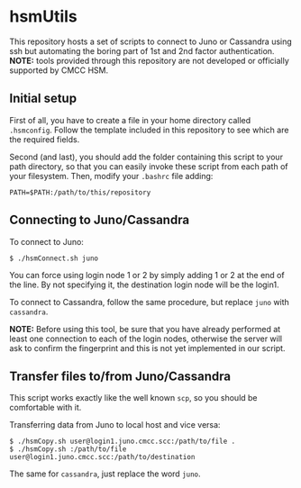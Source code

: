 # hsmUtils

This repository hosts a set of scripts to connect to Juno or Cassandra
using ssh but automating the boring part of 1st and 2nd factor
authentication. **NOTE:** tools provided through this repository are
not developed or officially supported by CMCC HSM.

## Initial setup

First of all, you have to create a file in your home directory called
`.hsmconfig`. Follow the template included in this repository to see
which are the required fields.

Second (and last), you should add the folder containing this script to
your path directory, so that you can easily invoke these script from
each path of your filesystem. Then, modify your `.bashrc` file adding:

```
PATH=$PATH:/path/to/this/repository
```


## Connecting to Juno/Cassandra

To connect to Juno:

```
$ ./hsmConnect.sh juno
```

You can force using login node 1 or 2 by simply adding 1 or 2 at the
end of the line. By not specifying it, the destination login node will
be the login1.

To connect to Cassandra, follow the same procedure, but replace `juno`
with `cassandra`.

**NOTE:** Before using this tool, be sure that you have already
  performed at least one connection to each of the login nodes,
  otherwise the server will ask to confirm the fingerprint and this is
  not yet implemented in our script.

## Transfer files to/from Juno/Cassandra

This script works exactly like the well known `scp`, so you should be
comfortable with it.

Transferring data from Juno to local host and vice versa:

```
$ ./hsmCopy.sh user@login1.juno.cmcc.scc:/path/to/file .
$ ./hsmCopy.sh :/path/to/file user@login1.juno.cmcc.scc:/path/to/destination
```

The same for `cassandra`, just replace the word `juno`.
